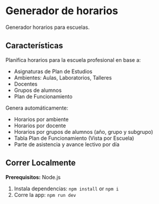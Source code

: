 # Generador de horarios

Generador horarios para escuelas.

## Características

Planifica horarios para la escuela profesional en base a:

- Asignaturas de Plan de Estudios
- Ambientes: Aulas, Laboratorios, Talleres
- Docentes
- Grupos de alumnos
- Plan de Funcionamiento

Genera automáticamente:

- Horarios por ambiente
- Horarios por docente
- Horarios por grupos de alumnos (año, grupo y subgrupo)
- Tabla Plan de Funcionamiento (Vista por Escuela)
- Parte de asistencia y avance lectivo por día

## Correr Localmente

**Prerequisitos:** Node.js

1. Instala dependencias:
   `npm install` or `npm i`
2. Corre la app:
   `npm run dev`

